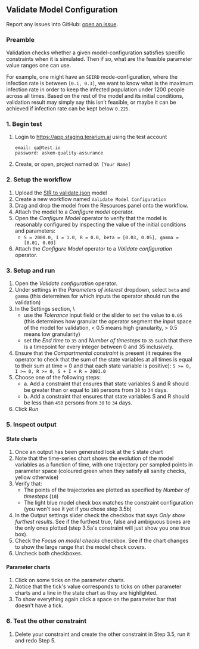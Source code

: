 ## Validate Model Configuration
Report any issues into GitHub: [open an issue](https://github.com/DARPA-ASKEM/terarium/issues/new?assignees=&labels=bug%2C+Q%26A&template=qa-issue.md&title=%5BBUG%5D%3A+).

### Preamble
Validation checks whether a given model-configuration satisfies specific constraints when it is simulated. Then if so, what are the feasible parameter value ranges one can use.

For example, one might have an `SEIRD` mode-configuration, where the infection rate is between `[0.1, 0.3]`, we want to know what is the maximum infection rate in order to keep the infected population under 1200 people across all times. Based on the rest of the model and its initial conditions, validation result may simply say this isn't feasible, or maybe it can be achieved if infection rate can be kept below `0.225`. 

### 1. Begin test
1. Login to https://app.staging.terarium.ai using the test account
    ```
    email: qa@test.io
    password: askem-quality-assurance
    ```
2. Create, or open, project named `QA [Your Name]`

### 2. Setup the workflow
1. Upload the [SIR to validate.json](https://drive.google.com/drive/folders/1j46RpsEflGzBz2yLnSZbmhs9gexpBnGk) model
2. Create a new workflow named `Validate Model Configuration`
3. Drag and drop the model from the Resources panel onto the workflow.
4. Attach the model to a _Configure model_ operator.
5. Open the _Configure Model_ operator to verify that the model is reasonably configured by inspecting the value of the initial conditions and parameters:
     - `S = 2000.0, I = 1.0, R = 0.0, beta = [0.03, 0.05], gamma = [0.01, 0.03]`
6. Attach the _Configure Model_ operator to a _Validate configuration_ operator.

### 3. Setup and run
1. Open the _Validate configuration_ operator.
2. Under settings in the _Parameters of interest_ dropdown, select `beta` and `gamma` (this determines for which inputs the operator should run the validation)
3. In the Settings section,  \
    - use the _Tolerance_ input field or the slider to set the value to `0.05` (this determines how granular the operator segment the input space of the model for validation, < 0.5 means high granularity, > 0.5 means low granularity)
    - set the _End time_ to `35` and _Number of timesteps_ to `35` such that there is a timepoint for every integer between 0 and 35 inclusively.
4. Ensure that the _Compartmental constraint_ is present (it requires the operator to check that the sum of the state variables at all times is equal to their sum at time = 0 and that each state variable is positive): `S >= 0, I >= 0, R >= 0, S + I + R = 2001.0`
5. Choose one of the following steps:
    - a. Add a constraint that ensures that state variables S and R should be greater than or equal to `180` persons from `30` to `34` days.
    - b. Add a constraint that ensures that state variables S and R should be less than `450` persons from `30` to `34` days.
6. Click _Run_

### 5. Inspect output
#### State charts
1. Once an output has been generated look at the `S` state chart
2. Note that the time-series chart shows the evolution of the model variables as a function of time, with one trajectory per sampled points in parameter space (coloured green when they satisfy all sanity checks, yellow otherwise)
3. Verify that:
   - The points of the trajectories are plotted as specified by _Number of timesteps_ (`10`)
   - The light blue model check box matches the constraint configuration (you won't see it yet if you chose step 3.5b)
4. In the Output settings slider check the checkbox that says _Only show furthest results_. See if the furthest true, false and ambiguous boxes are the only ones plotted (step 3.5a's constraint will just show you one true box).
5. Check the _Focus on model checks_ checkbox. See if the chart changes to show the large range that the model check covers.
6. Uncheck both checkboxes.

#### Parameter charts
1. Click on some ticks on the parameter charts.
2. Notice that the tick's value corresponds to ticks on other parameter charts and a line in the state chart as they are highlighted.
3. To show everything again click a space on the parameter bar that doesn't have a tick.

### 6. Test the other constraint
1. Delete your constraint and create the other constraint in Step 3.5, run it and redo Step 5.
